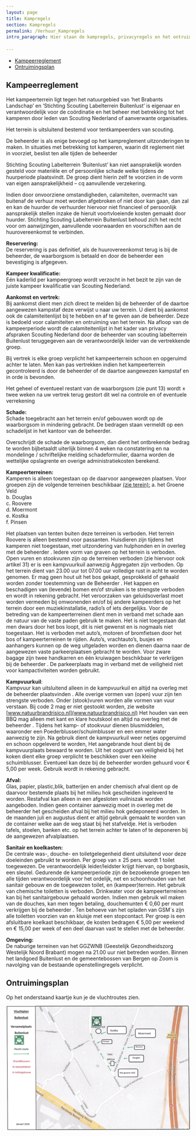 ```yaml
---
layout: page
title: Kampregels
section: Kampregels
permalink: /Verhuur_Kampregels
intro_paragraph: Hier staan de kampregels, privacyregels en het ontruimsing plan 

---
```


- [Kampeerreglement](#kampeerreglement)
- [Ontruimingsplan](#ontruimingsplan)

## Kampeerreglement

Het kampeerterrein ligt tegen het natuurgebied van ‘het Brabants
Landschap’ en ‘Stichting Scouting Labelterrein Buitenlust’ is eigenaar en
verantwoordelijk voor de coördinatie en het beheer met betrekking tot het
kamperen door leden van Scouting Nederland of aanverwante organisaties.

Het terrein is uitsluitend bestemd voor tentkampeerders van scouting.

De beheerder is als enige bevoegd op het kampreglement uitzonderingen te
maken. In situaties met betrekking tot kamperen, waarin dit reglement niet
in voorziet, beslist ten alle tijden de beheerder

Stichting Scouting Labelterrein ‘Buitenlust’ kan niet aansprakelijk worden
gesteld voor materiële en of persoonlijke schade welke tijdens de
huurperiode plaatsvindt. De groep dient hierin zelf te voorzien in de vorm
van eigen aansprakelijkheid – cq aanvullende verzekering.

Indien door onvoorziene omstandigheden, calamiteiten, overmacht van
buitenaf de verhuur moet worden afgebroken of niet door kan gaan, dan zal
en kan de huurder de verhuurder hiervoor niet financieel of persoonlijk
aansprakelijk stellen inzake de hieruit voortvloeiende kosten gemaakt door
huurder.
Stichting Scouting Labelterrein Buitenlust behoud zich het recht voor om
aanwijzingen, aanvullende voorwaarden en voorschiften aan de
huurovereenkomst te verbinden.

**Reservering:**  
De reservering is pas definitief, als de huurovereenkomst terug is bij de
beheerder, de waarborgsom is betaald en door de beheerder een bevestiging
is afgegeven.

**Kampeer kwalificatie:**  
Eén kaderlid per kampeergroep wordt verzocht in het bezit te zijn van de
juiste kampeer kwalificatie van Scouting Nederland.

**Aankomst en vertrek:**  
Bij aankomst dient men zich direct te melden bij de beheerder of de
daartoe aangewezen kampstaf deze verwijst u naar uw terrein. U dient bij
aankomst ook de calamiteitenlijst bij te hebben en af te geven aan de
beheerder. Deze is bedoeld voor calamiteiten en ontruiming van het terrein.
Na afloop van de kampeerperiode wordt de calamiteitenlijst in het kader van
privacy afspraken Scouting Nederland door de beheerder van scouting
labelterrein Buitenlust teruggegeven aan de verantwoordelijk leider van de
vertrekkende groep.

Bij vertrek is elke groep verplicht het kampeerterrein schoon en opgeruimd
achter te laten. Men kan pas vertrekken indien het kampeerterrein
gecontroleerd is door de beheerder of de daartoe aangewezen kampstaf en
in orde is bevonden.

Het geheel of eventueel restant van de waarborgsom (zie punt 13) wordt ±
twee weken na uw vertrek terug gestort dit wel na controle en of eventuele
verrekening

**Schade:**  
Schade toegebracht aan het terrein en/of gebouwen wordt op de
waarborgsom in mindering gebracht. De bedragen staan vermeldt op een
schadelijst in het kantoor van de beheerder.

Overschrijdt de schade de waarborgsom, dan dient het ontbrekende bedrag
te worden bijbetaaldt uiterlijk binnen 4 weken na constatering en na
mondelinge / schriftelijke melding schadeformulier, daarna worden de
wettelijke opslagrente en overige administratiekosten berekend.

**Kampeerterreinen:**  
Kamperen is alleen toegestaan op de daarvoor aangewezen plaatsen.
Voor groepen zijn de volgende terreinen beschikbaar [(zie terein):](/terrein)
    a. het Groene Veld  
    b. Douglas  
    c. Roovere  
    d. Moermont  
    e. Kostka  
    f. Pinsen  

Het plaatsen van tenten buiten deze terreinen is verboden.
Het terrein Roovere is alleen bestemd voor passanten.
Huisdieren zijn tijdens het kamperen niet toegestaan, met uitzondering van
hulphonden en in overleg met de beheerder .
Iedere vorm van graven op het terrein is verboden.
Open vuren en stookvuren zijn op de terreinen verboden (zie hiervoor ook
artikel 31) er is een kampvuurkuil aanwezig
Aggregaten zijn verboden.
Op het terrein dient van 23.00 uur tot 07.00 uur volledige rust in acht te
worden genomen.
Er mag geen hout uit het bos gekapt, gesprokkeld of gehaald worden zonder
toestemming van de Beheerder .
Het kappen en beschadigen van (levende) bomen en/of struiken is te
strengste verboden en wordt in rekening gebracht.
Het veroorzaken van geluidsoverlast moet worden vermeden bij omwonenden
en/of bij andere kampeerders op het terrein door een muziekinstallatie,
radio’s of iets dergelijks.
Voor de betreding van de kampeerterreinen dient men in verband met
schade aan de natuur van de vaste paden gebruik te maken. Het is niet
toegestaan dat men dwars door het bos loopt, dit is niet gewenst en is
nogmaals niet toegestaan.
Het is verboden met auto’s, motoren of bromfietsen door het bos of
kampeerterreinen te rijden.
Auto’s, vrachtauto’s, busjes en aanhangers kunnen op de weg uitgeladen
worden en dienen daarna naar de aangewezen vaste parkeerplaatsen
gebracht te worden.
Voor zware bagage zijn twee handkarren en één kruiwagen beschikbaar te
verkrijgen bij de beheerder .
De parkeerplaats mag in verband met de veiligheid niet voor kampactiviteiten
worden gebruikt.

**Kampvuurkuil**:  
Kampvuur kan uitsluitend alleen in de kampvuurkuil en altijd na overleg met
de beheerder plaatsvinden .
Alle overige vormen van (open) vuur zijn ten strengste verboden. Onder
(stook)vuren worden alle vormen van vuur verstaan.
Bij code 2 mag er niet gestookt worden, zie website
[www.natuurbrandrisico.nl](www.natuurbrandrisico.nl)
Het houden van een BBQ mag alleen met kant en klare houtskool en altijd na
overleg met de beheerder .
Tijdens het kamp- of stookvuur dienen blusmiddelen, waaronder een
Poederblusser/schuimblusser en een emmer water aanwezig te zijn.
Na gebruik dient de kampvuurkuil weer netjes opgeruimd en schoon
opgeleverd te worden, Het aangebrande hout dient bij de kampvuurplaats
bewaard te worden.
Uit het oogpunt van veiligheid bij het koken dient elke groep verplicht te
beschikken over een kleine schuimblusser. Eventueel kan deze bij de
beheerder worden gehuurd voor € 5,00 per week. Gebruik wordt in rekening
gebracht.

**Afval:**  
Glas, papier, plastic,blik, batterijen en ander chemisch afval dient op de
daarvoor bestemde plaats bij het milieu hok gescheiden ingeleverd te
worden.
Restafval kan alleen in een afgesloten vuilniszak worden aangeboden.
Indien geen container aanwezig moet in overleg met de beheerder het
gescheiden afval bij het milieu hok gedeponeerd worden.
In de maanden juli en augustus dient er altijd gebruik gemaakt te worden van
de container welke aan de weg staat bij het stafveldje.
Het is verboden tafels, stoelen, banken etc. op het terrein achter te laten of
te deponeren bij de aangewezen afvalplaatsen.

**Sanitair en koelkasten:**  
De centrale was-, douche- en toiletgelegenheid dient uitsluitend voor deze
doeleinden gebruikt te worden.
Per groep van ± 25 pers. wordt 1 toilet toegewezen. De verantwoordelijk
leider/leidster krijgt hiervan, op borgbasis, een sleutel.
Gedurende de kampeerperiode zijn de bezoekende groepen ten alle tijden
verantwoordelijk voor het ordelijk, net en schoonhouden van het sanitair
gebouw en de toegewezen toilet, en (kampeer)terrein.
Het gebruik van chemische toiletten is verboden.
Drinkwater voor de kampeerterreinen kan bij het sanitairgebouw gehaald
worden.
Indien men gebruik wil maken van de douches, kan men tegen betaling,
douchemunten € 0,60 per munt verkrijgen bij de beheerder .
Ten behoeve van het opladen van GSM`s zijn alle toiletten voorzien van
en kluisje met een stopcontact.
Per groep is een afsluitbare koelkast beschikbaar, de kosten bedragen €
5,00 per weekend en € 15,00 per week of een deel daarvan vast te stellen
met de beheerder.

**Omgeving:**  
De naburige terreinen van het GGZWNB (Geestelijk Gezondheidszorg Westelijk Noord Brabant) mogen na 21.00 uur niet betreden worden.
Binnen het landgoed Buitenlust en de gemeentebossen van Bergen op Zoom is navolging van de bestaande openstellingregels verplicht.

## Ontruimingsplan

Op het onderstaand kaartje kun je de vluchtroutes zien.

![het ontruimingplan](../assets/img/ontruimingsroute-2.jpg)
